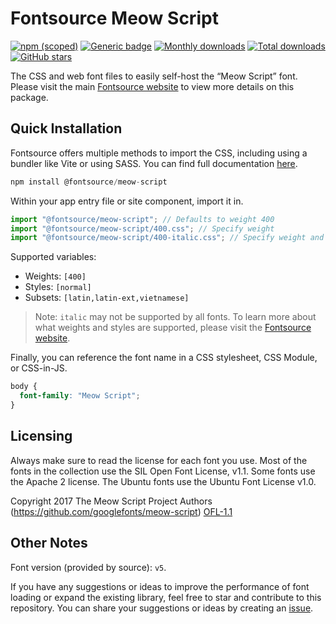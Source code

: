 # Fontsource Meow Script

[![npm (scoped)](https://img.shields.io/npm/v/@fontsource/meow-script?color=brightgreen)](https://www.npmjs.com/package/@fontsource/meow-script) [![Generic badge](https://img.shields.io/badge/fontsource-passing-brightgreen)](https://github.com/fontsource/fontsource) [![Monthly downloads](https://badgen.net/npm/dm/@fontsource/meow-script)](https://github.com/fontsource/fontsource) [![Total downloads](https://badgen.net/npm/dt/@fontsource/meow-script)](https://github.com/fontsource/fontsource) [![GitHub stars](https://img.shields.io/github/stars/fontsource/fontsource.svg?style=social&label=Star)](https://github.com/fontsource/fontsource/stargazers)

The CSS and web font files to easily self-host the “Meow Script” font. Please visit the main [Fontsource website](https://fontsource.org/fonts/meow-script) to view more details on this package.

## Quick Installation

Fontsource offers multiple methods to import the CSS, including using a bundler like Vite or using SASS. You can find full documentation [here](https://fontsource.org/docs/getting-started/introduction).

```javascript
npm install @fontsource/meow-script
```

Within your app entry file or site component, import it in.

```javascript
import "@fontsource/meow-script"; // Defaults to weight 400
import "@fontsource/meow-script/400.css"; // Specify weight
import "@fontsource/meow-script/400-italic.css"; // Specify weight and style
```

Supported variables:
- Weights: `[400]`
- Styles: `[normal]`
- Subsets: `[latin,latin-ext,vietnamese]`

> Note: `italic` may not be supported by all fonts. To learn more about what weights and styles are supported, please visit the [Fontsource website](https://fontsource.org/fonts/meow-script).

Finally, you can reference the font name in a CSS stylesheet, CSS Module, or CSS-in-JS.

```css
body {
  font-family: "Meow Script";
}
```

## Licensing
Always make sure to read the license for each font you use. Most of the fonts in the collection use the SIL Open Font License, v1.1. Some fonts use the Apache 2 license. The Ubuntu fonts use the Ubuntu Font License v1.0.

Copyright 2017 The Meow Script Project Authors (https://github.com/googlefonts/meow-script)
[OFL-1.1](https://openfontlicense.org)

## Other Notes
Font version (provided by source): `v5`.

If you have any suggestions or ideas to improve the performance of font loading or expand the existing library, feel free to star and contribute to this repository. You can share your suggestions or ideas by creating an [issue](https://github.com/fontsource/fontsource/issues).